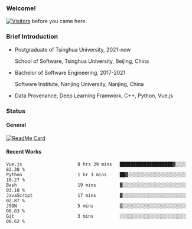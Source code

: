 ### Welcome!

[![Visitors](https://visitor-badge.laobi.icu/badge?page_id=HermitSun.HermitSun)]() before you came here.

### Brief Introduction

- Postgraduate of Tsinghua University, 2021-now
  
  School of Software, Tsinghua University, Beijing, China

- Bachelor of Software Engineering, 2017-2021
  
  Software Institute, Nanjing University, Nanjing, China

- Data Provenance, Deep Learning Framwork, C++, Python, Vue.js

### Status

#### General

[![ReadMe Card](https://github-readme-stats.hermitsun.vercel.app/api?username=HermitSun&count_private=true&show_icons=true)]()

#### Recent Works

<!--START_SECTION:waka-->

```text
Vue.js                     8 hrs 29 mins   ████████████████████▓░░░░   82.30 %
Python                     1 hr 3 mins     ██▓░░░░░░░░░░░░░░░░░░░░░░   10.27 %
Bash                       19 mins         ▓░░░░░░░░░░░░░░░░░░░░░░░░   03.10 %
JavaScript                 17 mins         ▓░░░░░░░░░░░░░░░░░░░░░░░░   02.87 %
JSON                       5 mins          ▒░░░░░░░░░░░░░░░░░░░░░░░░   00.83 %
Git                        3 mins          ░░░░░░░░░░░░░░░░░░░░░░░░░   00.62 %
```

<!--END_SECTION:waka-->
